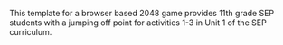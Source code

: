 This template for a browser based 2048 game provides 11th grade SEP students with a jumping off point for activities 1-3 in Unit 1 of the SEP curriculum.
